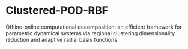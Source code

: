 # Clustered-POD-RBF
 Offline-online computational decomposition: an efficient  framework for parametric dynamical systems via regional  clustering dimensionality reduction and adaptive radial  basis functions
